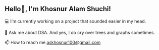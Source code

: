 ## Hello👋, I'm Khosnur Alam Shuchi!


💻 I’m currently working on a project that sounded easier in my head.

💬 Ask me about DSA. And yes, I do cry over trees and graphs sometimes.

📫 How to reach me askhosnur100@gmail.com



